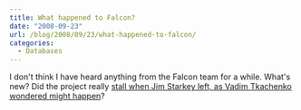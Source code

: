 ```yaml
---
title: What happened to Falcon?
date: "2008-09-23"
url: /blog/2008/09/23/what-happened-to-falcon/
categories:
  - Databases
---
```

I don't think I have heard anything from the Falcon team for a while. What's new? Did the project really [stall when Jim Starkey left, as Vadim Tkachenko wondered might happen][1]?

 [1]: http://www.mysqlperformanceblog.com/2008/06/22/will-falcon-fly/
